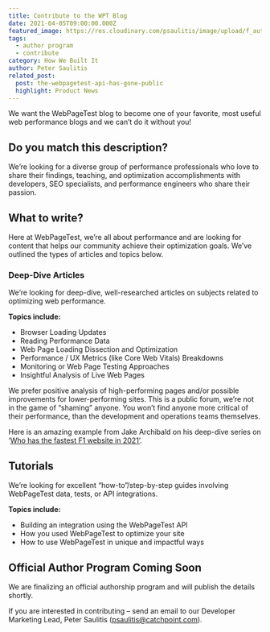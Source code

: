 ```yaml
---
title: Contribute to the WPT Blog
date: 2021-04-05T09:00:00.000Z
featured_image: https://res.cloudinary.com/psaulitis/image/upload/f_auto,q_auto/v1617713334/Author_Program_Cover-01_ighbot.png
tags:
  - author program
  - contribute
category: How We Built It
author: Peter Saulitis
related_post:
  post: the-webpagetest-api-has-gone-public
  highlight: Product News
---
```

We want the WebPageTest blog to become one of your favorite, most useful web performance blogs and we can’t do it without you!

## **Do you match this description?**

We’re looking for a diverse group of performance professionals who love to share their findings, teaching, and optimization accomplishments with developers, SEO specialists, and performance engineers who share their passion.

## **What to write?**

Here at WebPageTest, we’re all about performance and are looking for content that helps our community achieve their optimization goals. We’ve outlined the types of articles and topics below.

### **Deep-Dive Articles**

We’re looking for deep-dive, well-researched articles on subjects related to optimizing web performance.



**Topics include:** 

* Browser Loading Updates
* Reading Performance Data
* Web Page Loading Dissection and Optimization
* Performance / UX Metrics (like Core Web Vitals) Breakdowns
* Monitoring or Web Page Testing Approaches
* Insightful Analysis of Live Web Pages



We prefer positive analysis of high-performing pages and/or possible improvements for lower-performing sites. This is a public forum, we’re not in the game of “shaming” anyone. You won’t find anyone more critical of their performance, than the development and operations teams themselves.

Here is an amazing example from Jake Archibald on his deep-dive series on ‘[Who has the fastest F1 website in 2021’](https://jakearchibald.com/2021/f1-perf-part-3/).

## **Tutorials**

We’re looking for excellent “how-to”/step-by-step guides involving WebPageTest data, tests, or API integrations.



**Topics include:**

* Building an integration using the WebPageTest API
* How you used WebPageTest to optimize your site
* How to use WebPageTest in unique and impactful ways

## **Official Author Program Coming Soon**

We are finalizing an official authorship program and will publish the details shortly.

If you are interested in contributing – send an email to our Developer Marketing Lead, Peter Saulitis ([psaulitis@catchpoint.com](mailto:psaulitis@catchpoint.com)).